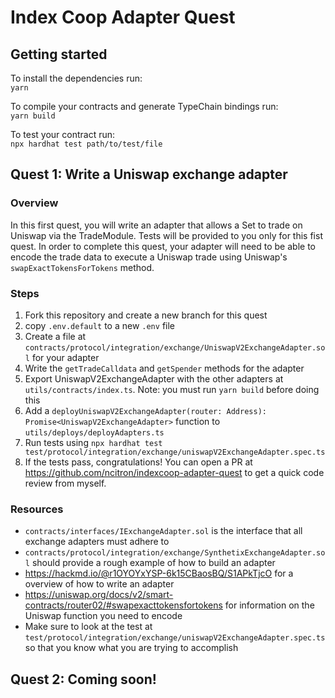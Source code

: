 # Index Coop Adapter Quest

## Getting started
To install the dependencies run:  
`yarn`

To compile your contracts and generate TypeChain bindings run:  
`yarn build`

To test your contract run:  
`npx hardhat test path/to/test/file`

## Quest 1: Write a Uniswap exchange adapter
### Overview
In this first quest, you will write an adapter that allows a Set to trade on Uniswap via the TradeModule. Tests will be provided to you only for this fist quest. In order to complete this quest, your adapter will need to be able to encode the trade data to execute a Uniswap trade using Uniswap's `swapExactTokensForTokens` method.

### Steps
1. Fork this repository and create a new branch for this quest
2. copy `.env.default` to a new `.env` file
3. Create a file at `contracts/protocol/integration/exchange/UniswapV2ExchangeAdapter.sol` for your adapter
4. Write the `getTradeCalldata` and `getSpender` methods for the adapter
5. Export UniswapV2ExchangeAdapter with the other adapters at `utils/contracts/index.ts`. Note: you must run `yarn build` before doing this
6. Add a `deployUniswapV2ExchangeAdapter(router: Address): Promise<UniswapV2ExchangeAdapter>` function to `utils/deploys/deployAdapters.ts`
7. Run tests using `npx hardhat test test/protocol/integration/exchange/uniswapV2ExchangeAdapter.spec.ts`
8. If the tests pass, congratulations! You can open a PR at https://github.com/ncitron/indexcoop-adapter-quest to get a quick code review from myself.

### Resources
- `contracts/interfaces/IExchangeAdapter.sol` is the interface that all exchange adapters must adhere to
- `contracts/protocol/integration/exchange/SynthetixExchangeAdapter.sol` should provide a rough example of how to build an adapter
- https://hackmd.io/@r1OYOYxYSP-6k15CBaosBQ/S1APkTjcO for a overview of how to write an adapter
- https://uniswap.org/docs/v2/smart-contracts/router02/#swapexacttokensfortokens for information on the Uniswap function you need to encode
- Make sure to look at the test at `test/protocol/integration/exchange/uniswapV2ExchangeAdapter.spec.ts` so that you know what you are trying to accomplish

## Quest 2: Coming soon!